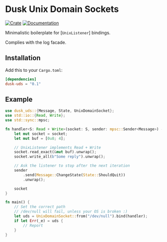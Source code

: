 # Dusk Unix Domain Sockets

[![Crate](https://img.shields.io/crates/v/dusk-uds.svg)](https://crates.io/crates/dusk-uds)
[![Documentation](https://docs.rs/dusk-uds/badge.svg)](https://docs.rs/dusk-uds)

Minimalistic boilerplate for [`UnixListener`] bindings.

Complies with the log facade.

## Installation

Add this to your `Cargo.toml`:

```toml
[dependencies]
dusk-uds = "0.1"
```

## Example

```rust
use dusk_uds::{Message, State, UnixDomainSocket};
use std::io::{Read, Write};
use std::sync::mpsc;

fn handler<S: Read + Write>(socket: S, sender: mpsc::Sender<Message>) -> S {
    let mut socket = socket;
    let mut buf = [0u8; 4];

    // UnixListener implements Read + Write
    socket.read_exact(&mut buf).unwrap();
    socket.write_all(b"Some reply").unwrap();

    // Ask the listener to stop after the next iteration
    sender
        .send(Message::ChangeState(State::ShouldQuit))
        .unwrap();

    socket
}

fn main() {
    // Set the correct path
    // /dev/null will fail, unless your OS is broken :)
    let uds = UnixDomainSocket::from("/dev/null").bind(handler);
    if let Err(_e) = uds {
        // Report
    }
}
```
